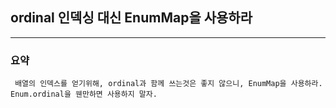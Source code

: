 ## ordinal 인덱싱 대신 EnumMap을 사용하라
---
### 요약
` 
배열의 인덱스를 얻기위해, ordinal과 함께 쓰는것은 좋지 않으니, EnumMap을 사용하라.
Enum.ordinal을 웬만하면 사용하지 말자.
`